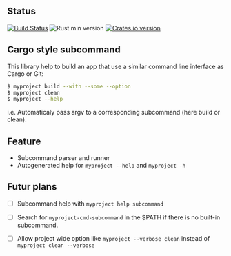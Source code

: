 ## Status

[![Build Status](https://travis-ci.org/samdolt/subcmd-rs.svg?branch=master)](https://travis-ci.org/samdolt/subcmd-rs)
![Rust min version](https://img.shields.io/badge/Rust-%3E%3D%201.0-blue.svg)
[![Crates.io version](https://img.shields.io/crates/v/subcmd.svg)](https://crates.io/crates/subcmd/)

## Cargo style subcommand

This library help to build an app that use a similar command line interface
as Cargo or Git:

```bash
$ myproject build --with --some --option
$ myproject clean
$ myproject --help
```

i.e. Automaticaly pass argv to a corresponding subcommand (here build or clean).

## Feature

- Subcommand parser and runner
- Autogenerated help for `myproject --help` and `myproject -h`

## Futur plans

- [ ] Subcommand help with `myproject help subcommand`
- [ ] Search for `myproject-cmd-subcommand` in the $PATH if there is no built-in subcommand.
- [ ] Allow project wide option like `myproject --verbose clean` instead of `myproject clean --verbose`


